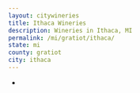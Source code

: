 ```yaml
---
layout: citywineries
title: Ithaca Wineries
description: Wineries in Ithaca, MI
permalink: /mi/gratiot/ithaca/
state: mi
county: gratiot
city: ithaca
---
```

-

